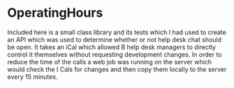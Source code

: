 # OperatingHours
Included here is a small class library and its tests which I had used to create an API which was used to determine whether or not help desk chat should be open. It takes an iCal which allowed B help desk managers to directly control it themselves without requesting development changes. In order to reduce the time of the calls a web job was running on the server which would check the I Cals for changes and then copy them locally to the server every 15 minutes.

